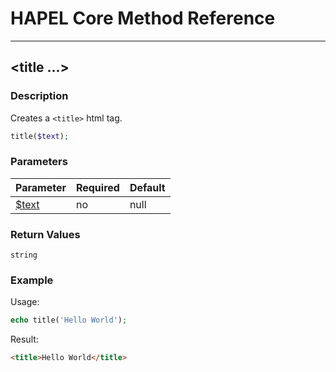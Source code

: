 # HAPEL Core Method Reference

---
## \<title ...>


### Description

Creates a `<title>` html tag.

```php
title($text);
```

### Parameters

| Parameter                        | Required  | Default |
|----------------------------------|-----------|---------|
| [$text](../attributes/text.md)   | no        | null    |


### Return Values

`string`


### Example

Usage:
```php
echo title('Hello World');
```
Result:
```html
<title>Hello World</title>
```